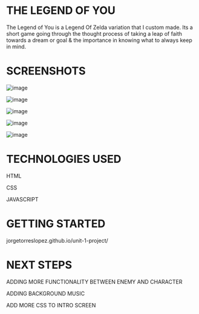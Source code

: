 # THE LEGEND OF YOU 

The Legend of You is a Legend Of Zelda variation that I custom made. Its a short game going through the thought process of taking a leap of faith towards a dream or goal & the importance in knowing what to always keep in mind.

# SCREENSHOTS 
![image](https://github.com/Jorgetorreslopez/unit-1-project/assets/129123445/1e63d4a1-4a84-4041-957d-4704d0af667d)

![image](https://github.com/Jorgetorreslopez/unit-1-project/assets/129123445/0ea50b75-5398-4118-92f8-f1e40ae48701)

![image](https://github.com/Jorgetorreslopez/unit-1-project/assets/129123445/73eb9905-e842-49ea-a49f-b94430669803)


![image](https://github.com/Jorgetorreslopez/unit-1-project/assets/129123445/349255f3-8fea-4ce0-be81-243f2f1c8c87)

![image](https://github.com/Jorgetorreslopez/unit-1-project/assets/129123445/28e4fb97-0c54-4657-8fea-9a05657747d1)

# TECHNOLOGIES USED
<P>HTML</P>
<P>CSS</P>
<P>JAVASCRIPT</P>

# GETTING STARTED
jorgetorreslopez.github.io/unit-1-project/
# NEXT STEPS
<P>ADDING MORE FUNCTIONALITY BETWEEN ENEMY AND CHARACTER<P>
<P>ADDING BACKGROUND MUSIC<P>
<P>ADD MORE CSS TO INTRO SCREEN<P>

